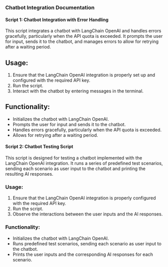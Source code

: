### Chatbot Integration Documentation
#### Script 1: Chatbot Integration with Error Handling

This script integrates a chatbot with LangChain OpenAI and handles errors gracefully, particularly when the API quota is exceeded. It prompts the user for input, sends it to the chatbot, and manages errors to allow for retrying after a waiting period.

## Usage:
1. Ensure that the LangChain OpenAI integration is properly set up and configured with the required API key.
2. Run the script.
3. Interact with the chatbot by entering messages in the terminal.

## Functionality:
- Initializes the chatbot with LangChain OpenAI.
- Prompts the user for input and sends it to the chatbot.
- Handles errors gracefully, particularly when the API quota is exceeded.
- Allows for retrying after a waiting period.

#### Script 2: Chatbot Testing Script

This script is designed for testing a chatbot implemented with the LangChain OpenAI integration. It runs a series of predefined test scenarios, sending each scenario as user input to the chatbot and printing the resulting AI responses.

### Usage:
1. Ensure that the LangChain OpenAI integration is properly configured with the required API key.
2. Run the script.
3. Observe the interactions between the user inputs and the AI responses.

### Functionality:
- Initializes the chatbot with LangChain OpenAI.
- Runs predefined test scenarios, sending each scenario as user input to the chatbot.
- Prints the user inputs and the corresponding AI responses for each scenario.
